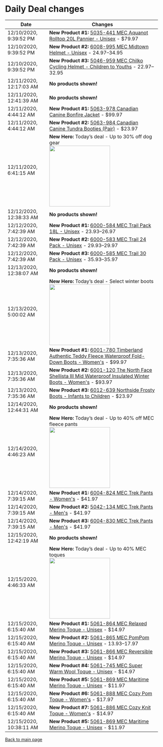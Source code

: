 # Daily Deal changes

| Date | Changes |
| --- | --- |
| 12/10/2020, 9:39:52 PM | **New Product #1:** [5035-441 MEC Aquanot Rolltop 20L Pannier - Unisex](/en/product/5035-441/Aquanot-Rolltop-20L-Pannier?colour=BK000) - $79.97 |
| 12/10/2020, 9:39:52 PM | **New Product #2:** [6008-995 MEC Midtown Helmet - Unisex](/en/product/6008-995/Midtown-Helmet?colour=DNV01) - $24.97–$34.95 |
| 12/10/2020, 9:39:52 PM | **New Product #3:** [5046-959 MEC Chilko Cycling Helmet - Children to Youths](/en/product/5046-959/Chilko-Cycling-Helmet?colour=BK000) - $22.97–$32.95 |
| 12/11/2020, 12:17:03 AM | **No products shown!** |
| 12/11/2020, 12:41:39 AM | **No products shown!** |
| 12/11/2020, 4:44:12 AM | **New Product #1:** [5063-978 Canadian Canine Bonfire Jacket](/en/product/5063-978/Bonfire-Jacket?colour=FRE17) - $99.97 |
| 12/11/2020, 4:44:12 AM | **New Product #2:** [5063-984 Canadian Canine Tundra Booties (Pair)](/en/product/5063-984/Tundra-Booties-%28Pair%29?colour=TIG01) - $23.97 |
| 12/11/2020, 6:41:15 AM | **New Hero:** Today’s deal - Up to 30% off dog gear <br /><img src='https://mec.imgix.net/medias/sys_master/images/images/h0e/h79/9153011286046/20-058-WildWeeks-web-D47-PLP-DailyDeals-5x2-Nov27-EN.jpg?w=800&h=800&auto=format&q=60' width='200' /> |
| 12/12/2020, 12:38:33 AM | **No products shown!** |
| 12/12/2020, 7:42:39 AM | **New Product #1:** [6000-584 MEC Trail Pack 18L - Unisex](/en/product/6000-584/Trail-Pack-18L?colour=AZR00) - $23.93–$26.97 |
| 12/12/2020, 7:42:39 AM | **New Product #2:** [6000-583 MEC Trail 24 Pack - Unisex](/en/product/6000-583/Trail-24-Pack?colour=PPL56) - $29.93–$29.97 |
| 12/12/2020, 7:42:39 AM | **New Product #3:** [6000-585 MEC Trail 30 Pack - Unisex](/en/product/6000-585/Trail-30-Pack?colour=PPL56) - $35.93–$35.97 |
| 12/13/2020, 12:38:07 AM | **No products shown!** |
| 12/13/2020, 5:00:02 AM | **New Hero:** Today’s deal - Select winter boots <br /><img src='https://mec.imgix.net/medias/sys_master/images/images/h0e/h79/9153011286046/20-058-WildWeeks-web-D47-PLP-DailyDeals-5x2-Nov27-EN.jpg?w=800&h=800&auto=format&q=60' width='200' /> |
| 12/13/2020, 7:35:36 AM | **New Product #1:** [6001-780 Timberland Authentic Teddy Fleece Waterproof Fold-Down Boots - Women's](/en/product/6001-780/Authentics-Teddy-Fleece-Waterproof-Fold-Down?colour=LBR00) - $99.97 |
| 12/13/2020, 7:35:36 AM | **New Product #2:** [6001-120 The North Face Shellista III Mid Waterproof Insulated Winter Boots - Women's](/en/product/6001-120/Shellista-III-Mid-Waterproof-Insulated-Winter?colour=BK970) - $93.97 |
| 12/13/2020, 7:35:36 AM | **New Product #3:** [6012-639 Northside Frosty Boots - Infants to Children](/en/product/6012-639/Frosty-Boots?colour=ONX00) - $23.97 |
| 12/14/2020, 12:44:31 AM | **No products shown!** |
| 12/14/2020, 4:46:23 AM | **New Hero:** Today’s deal - Up to 40% off MEC fleece pants <br /><img src='https://mec.imgix.net/medias/sys_master/images/images/h0e/h79/9153011286046/20-058-WildWeeks-web-D47-PLP-DailyDeals-5x2-Nov27-EN.jpg?w=800&h=800&auto=format&q=60' width='200' /> |
| 12/14/2020, 7:39:15 AM | **New Product #1:** [6004-824 MEC Trek Pants - Women's](/en/product/6004-824/Trek-Pants?colour=PNE00) - $41.97 |
| 12/14/2020, 7:39:15 AM | **New Product #2:** [5042-134 MEC Trek Pants - Men's](/en/product/5042-134/Trek-Pants?colour=BK000) - $41.97 |
| 12/14/2020, 7:39:15 AM | **New Product #3:** [6004-830 MEC Trek Pants - Men's](/en/product/6004-830/Trek-Pants?colour=PNE00) - $41.97 |
| 12/15/2020, 12:42:19 AM | **No products shown!** |
| 12/15/2020, 4:46:33 AM | **New Hero:** Today’s deal - Up to 40% MEC toques <br /><img src='https://mec.imgix.net/medias/sys_master/images/images/h0e/h79/9153011286046/20-058-WildWeeks-web-D47-PLP-DailyDeals-5x2-Nov27-EN.jpg?w=800&h=800&auto=format&q=60' width='200' /> |
| 12/15/2020, 6:15:40 AM | **New Product #1:** [5061-864 MEC Relaxed Merino Toque - Unisex](/en/product/5061-864/Relaxed-Merino-Toque?colour=SSB04) - $14.97 |
| 12/15/2020, 6:15:40 AM | **New Product #2:** [5061-865 MEC PomPom Merino Toque - Unisex](/en/product/5061-865/PomPom-Merino-Toque?colour=GBH02) - $13.93–$17.97 |
| 12/15/2020, 6:15:40 AM | **New Product #3:** [5061-866 MEC Reversible Merino Toque - Unisex](/en/product/5061-866/Reversible-Merino-Toque?colour=ASF01) - $14.97 |
| 12/15/2020, 6:15:40 AM | **New Product #4:** [5061-745 MEC Super Warm Wool Toque - Unisex](/en/product/5061-745/Super-Warm-Wool-Toque?colour=PINE9) - $14.97 |
| 12/15/2020, 6:15:40 AM | **New Product #5:** [5061-869 MEC Maritime Merino Toque - Unisex](/en/product/5061-869/Maritime-Merino-Toque?colour=HGH01) - $11.97 |
| 12/15/2020, 6:15:40 AM | **New Product #6:** [5061-888 MEC Cozy Pom Toque - Women's](/en/product/5061-888/Cozy-Pom-Toque?colour=PHE19) - $17.97 |
| 12/15/2020, 6:15:40 AM | **New Product #7:** [5061-886 MEC Cozy Knit Toque - Women's](/en/product/5061-886/Cozy-Knit-Toque?colour=SQH01) - $14.97 |
| 12/15/2020, 10:38:11 AM | **New Product #5:** [5061-869 MEC Maritime Merino Toque - Unisex](/en/product/5061-869/Maritime-Merino-Toque?colour=BK000) - $11.97 |

[Back to main page](index.md)